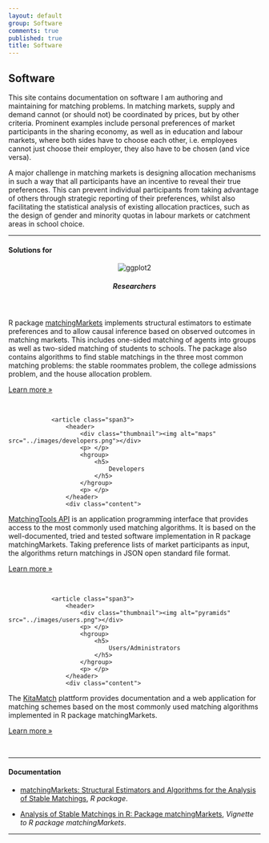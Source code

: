 ```yaml
---
layout: default
group: Software
comments: true
published: true
title: Software
---
```




## Software

This site contains documentation on software I am authoring and maintaining for matching problems. In matching markets, supply and demand cannot (or should not) be coordinated by prices, but by other criteria. Prominent examples include personal preferences of market participants in the sharing economy, as well as in education and labour markets, where both sides have to choose each other, i.e. employees cannot just choose their employer, they also have to be chosen (and vice versa). 

A major challenge in matching markets is designing allocation mechanisms in such a way that all participants have an incentive to reveal their true preferences. This can prevent individual participants from taking advantage of others through strategic reporting of their preferences, whilst also facilitating the statistical analysis of existing allocation practices, such as the design of gender and minority quotas in labour markets or catchment areas in school choice.


***

#### Solutions for

<p> </p>

<footer class="row-fluid">
				<article class="span3">
					<header>
						<div class="thumbnail"><img alt="ggplot2" src="../images/researchers.png"></div>
						<p> </p>
						<hgroup>
							<h5>
								Researchers
							</h5>
						</hgroup>
						<p> </p>
					</header>
					<div class="content">
<p>R package <a href="https://matchingmarkets.org/">matchingMarkets</a> implements structural estimators to estimate preferences and to allow causal inference based on observed outcomes in matching markets. This includes one-sided matching of agents into groups as well as two-sided matching of students to schools. The package also contains algorithms to find stable matchings in the three most common matching problems: the stable roommates problem, the college admissions problem, and the house allocation problem.
</p>
					</div>
					<footer>
						<p><a href="https://matchingmarkets.org" class="btn">Learn more &raquo;</a></p>
						<br>
					</footer>
				</article><!--/span-->



				<article class="span3">
					<header>
						<div class="thumbnail"><img alt="maps" src="../images/developers.png"></div>
						<p> </p>
						<hgroup>
							<h5>
								Developers
							</h5>
						</hgroup>
						<p> </p>
					</header>
					<div class="content">
<p><a href="https://matchingtools.com">MatchingTools API</a> is an application programming interface that provides access to the most commonly used matching algorithms. It is based on the well-documented, tried and tested software implementation in R package matchingMarkets. Taking preference lists of market participants as input, the algorithms return matchings in JSON open standard file format. <!--The documentation below is written using the OpenAPI/Swagger specification.-->
</p>
					</div>
					<footer>
						<p><a href="https://matchingtools.com" class="btn">Learn more &raquo;</a></p>
						<br>
					</footer>
				</article><!--/span-->



				<article class="span3">
					<header>
						<div class="thumbnail"><img alt="pyramids" src="../images/users.png"></div>
						<p> </p>
						<hgroup>
							<h5>
								Users/Administrators
							</h5>
						</hgroup>
						<p> </p>
					</header>
					<div class="content">
<p>The <a href="https://kitamatch.com/">KitaMatch</a> plattform provides documentation and a web application for matching schemes based on the most commonly used matching algorithms implemented in R package matchingMarkets.
</p>
					</div>
					<footer>
						<p><a href="https://kitamatch.com" class="btn">Learn more &raquo;</a></p>
						<br>
					</footer>
				</article><!--/span-->




</footer>







***

#### Documentation

<p> </p>

- [matchingMarkets: Structural Estimators and Algorithms for the Analysis of Stable Matchings](#), *R package*.

- [Analysis of Stable Matchings in R: Package matchingMarkets](#), *Vignette to R package matchingMarkets*. 

***


